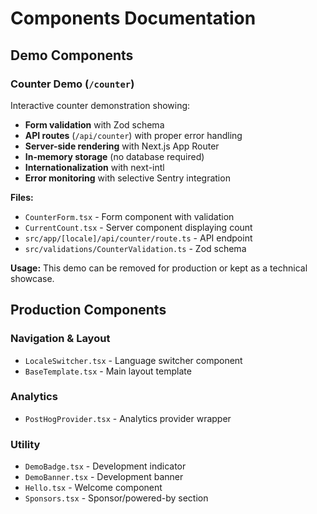 # Components Documentation

## Demo Components

### Counter Demo (`/counter`)

Interactive counter demonstration showing:

- **Form validation** with Zod schema
- **API routes** (`/api/counter`) with proper error handling
- **Server-side rendering** with Next.js App Router
- **In-memory storage** (no database required)
- **Internationalization** with next-intl
- **Error monitoring** with selective Sentry integration

**Files:**
- `CounterForm.tsx` - Form component with validation
- `CurrentCount.tsx` - Server component displaying count
- `src/app/[locale]/api/counter/route.ts` - API endpoint
- `src/validations/CounterValidation.ts` - Zod schema

**Usage:**
This demo can be removed for production or kept as a technical showcase.

## Production Components

### Navigation & Layout
- `LocaleSwitcher.tsx` - Language switcher component
- `BaseTemplate.tsx` - Main layout template

### Analytics
- `PostHogProvider.tsx` - Analytics provider wrapper

### Utility
- `DemoBadge.tsx` - Development indicator
- `DemoBanner.tsx` - Development banner
- `Hello.tsx` - Welcome component
- `Sponsors.tsx` - Sponsor/powered-by section
